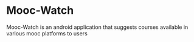 # Mooc-Watch
Mooc-Watch is an android application that suggests courses available in various mooc platforms to users
